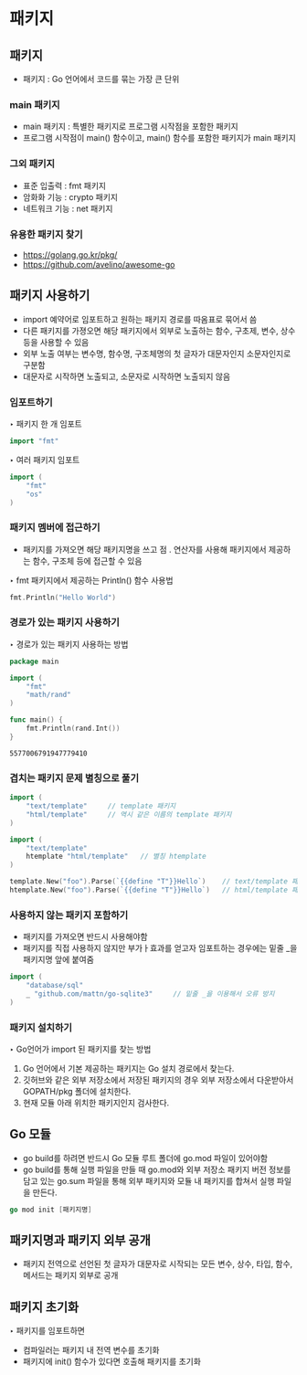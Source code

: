 # 패키지 

## 패키지
- 패키지 : Go 언어에서 코드를 묶는 가장 큰 단위

### main 패키지
- main 패키지 : 특별한 패키지로 프로그램 시작점을 포함한 패키지
- 프로그램 시작점이 main() 함수이고, main() 함수를 포함한 패키지가 main 패키지

### 그외 패키지
- 표준 입출력 : fmt 패키지
- 암화화 기능 : crypto 패키지
- 네트워크 기능 : net 패키지

### 유용한 패키지 찾기
- https://golang.go.kr/pkg/
- https://github.com/avelino/awesome-go

## 패키지 사용하기
- import 예약어로 임포트하고 원하는 패키지 경로를 따옴표로 묶어서 씀
- 다른 패키지를 가졍오면 해당 패키지에서 외부로 노출하는 함수, 구초제, 변수, 상수 등을 사용할 수 있음
- 외부 노출 여부는 변수명, 함수명, 구조체명의 첫 글자가 대문자인지 소문자인지로 구분함
- 대문자로 시작하면 노출되고, 소문자로 시작하면 노출되지 않음

### 임포트하기
‣ 패키지 한 개 임포트
``` go
import "fmt"
```
‣ 여러 패키지 임포트
``` go
import (
    "fmt"
    "os"
)
```

### 패키지 멤버에 접근하기
- 패키지를 가져오면 해당 패키지명을 쓰고 점 . 연산자를 사용해 패키지에서 제공하는 함수, 구조체 등에 접근할 수 있음

‣ fmt 패키지에서 제공하는 Println() 함수 사용법
``` go
fmt.Println("Hello World")
```

### 경로가 있는 패키지 사용하기
‣ 경로가 있는 패키지 사용하는 방법
``` go
package main

import (
    "fmt"
    "math/rand"
)

func main() {
    fmt.Println(rand.Int())
}
```
```
5577006791947779410
```

### 겹치는 패키지 문제 별칭으로 풀기
``` go
import (
    "text/template"     // template 패키지
    "html/template"     // 역시 같은 이름의 template 패키지
)
```
``` go
import (
    "text/template"
    htemplate "html/template"   // 별칭 htemplate
)
```
``` go
template.New("foo").Parse(`{{define "T"}}Hello`)    // text/template 패키지의 함수 호출
htemplate.New("foo").Parse(`{{define "T"}}Hello`)   // html/template 패키지의 함수 호출
```

### 사용하지 않는 패키지 포함하기
- 패키지를 가져오면 반드시 사용해야함
- 패키지를 직접 사용하지 않지만 부가ㅏ효과를 얻고자 임포트하는 경우에는 밑줄 _을 패키지명 앞에 붙여줌

``` go
import (
    "database/sql"
    _ "github.com/mattn/go-sqlite3"     // 밑줄 _을 이용해서 오류 방지
)
```

### 패키지 설치하기
‣ Go언어가 import 된 패키지를 찾는 방법
1. Go 언어에서 기본 제공하는 패키지는 Go 설치 경로에서 찾는다.
2. 깃허브와 같은 외부 저장소에서 저장된 패키지의 경우 외부 저장소에서 다운받아서 GOPATH/pkg 폴더에 설치한다.
3. 현재 모듈 아래 위치한 패키지인지 검사한다.

## Go 모듈
- go build를 하려면 반드시 Go 모듈 루트 폴더에 go.mod 파일이 있어야함
- go build를 통해 실행 파일을 만들 때 go.mod와 외부 저장소 패키지 버전 정보를 담고 있는 go.sum 파일을 통해 외부 패키지와 모듈 내 패키지를 합쳐서 실행 파일을 만든다.
``` go
go mod init [패키지명]
```

## 패키지명과 패키지 외부 공개
- 패키지 전역으로 선언된 첫 글자가 대문자로 시작되는 모든 변수, 상수, 타입, 함수, 메서드는 패키지 외부로 공개

## 패키지 초기화
‣ 패키지를 임포트하면
- 컴파일러는 패키지 내 전역 변수를 초기화
- 패키지에 init() 함수가 있다면 호출해 패키지를 초기화